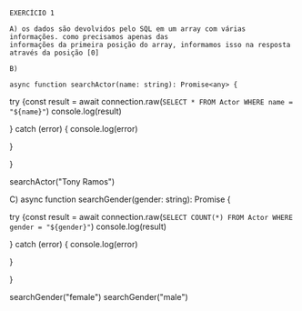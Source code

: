     EXERCÍCIO 1
    
    A) os dados são devolvidos pelo SQL em um array com várias informações. como precisamos apenas das 
    informações da primeira posição do array, informamos isso na resposta através da posição [0]
    
    B)
    
    async function searchActor(name: string): Promise<any> {

  try {const result = await connection.raw(`
  SELECT * FROM Actor WHERE name = "${name}"
`)
console.log(result)
    
  } catch (error) {
    console.log(error)
    
  }
  
}

searchActor("Tony Ramos")

C)
async function searchGender(gender: string): Promise<any> {

  try {const result = await connection.raw(`
  SELECT COUNT(*) FROM Actor WHERE gender = "${gender}"
`)
console.log(result)
    
  } catch (error) {
    console.log(error)
    
  }
  
}

searchGender("female")
searchGender("male")



